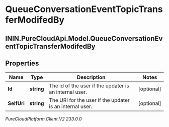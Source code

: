 # QueueConversationEventTopicTransferModifedBy

## ININ.PureCloudApi.Model.QueueConversationEventTopicTransferModifedBy

## Properties

|Name | Type | Description | Notes|
|------------ | ------------- | ------------- | -------------|
| **Id** | **string** | The id of the user if the updater is an internal user. | [optional] |
| **SelfUri** | **string** | The URI for the user if the updater is an internal user. | [optional] |



_PureCloudPlatform.Client.V2 233.0.0_

